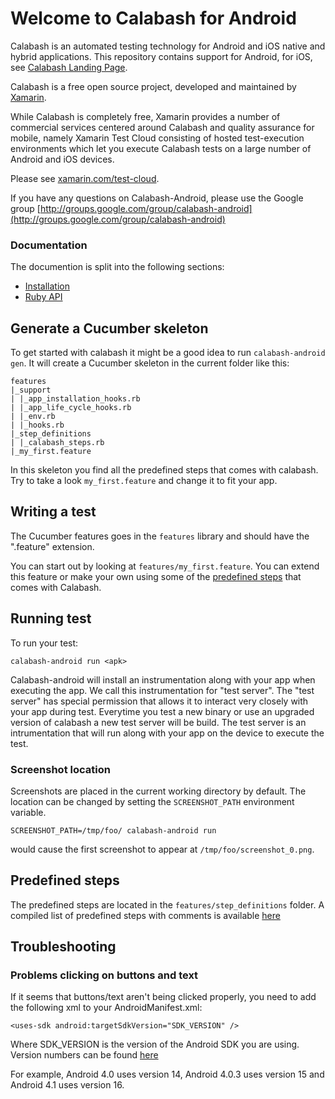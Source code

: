 Welcome to Calabash for Android
===========================

Calabash is an automated testing technology for Android and iOS native and hybrid applications.
This repository contains support for Android, for iOS, see [Calabash Landing Page](http://calaba.sh/).

Calabash is a free open source project, developed and maintained by [Xamarin](http://xamarin.com).

While Calabash is completely free, Xamarin provides a number of commercial services centered around Calabash and quality assurance for mobile, namely Xamarin Test Cloud consisting of hosted test-execution environments which let you execute Calabash tests on a large number of Android and iOS devices. 

Please see [xamarin.com/test-cloud](http://xamarin.com/test-cloud).

If you have any questions on Calabash-Android, please use the Google group [http://groups.google.com/group/calabash-android](http://groups.google.com/group/calabash-android)

### Documentation
The documention is split into the following sections:
* [Installation](documentation/installation.md)
* [Ruby API](documentation/ruby_api.md)


Generate a Cucumber skeleton
------------------------
To get started with calabash it might be a good idea to run `calabash-android gen`. It will create a Cucumber skeleton
in the current folder like this:

    features
    |_support
    | |_app_installation_hooks.rb
    | |_app_life_cycle_hooks.rb
    | |_env.rb
    | |_hooks.rb
    |_step_definitions
    | |_calabash_steps.rb
    |_my_first.feature

In this skeleton you find all the predefined steps that comes with calabash. Try to take a look `my_first.feature` and change it to fit your app.

Writing a test
--------------
The Cucumber features goes in the `features` library and should have the ".feature" extension.

You can start out by looking at `features/my_first.feature`. You can extend this feature or make your own using some of the [predefined steps](https://github.com/calabash/calabash-android/blob/master/ruby-gem/lib/calabash-android/canned_steps.md) that comes with Calabash.

Running test
------------
To run your test:

    calabash-android run <apk>

Calabash-android will install an instrumentation along with your app when executing the app. We call this instrumentation for "test server". The "test server" has special permission that allows it to interact very closely with your app during test.
Everytime you test a new binary or use an upgraded version of calabash a new test server will be build.
The test server is an intrumentation that will run along with your app on the device to execute the test.

### Screenshot location
Screenshots are placed in the current working directory by default. The location can be changed by setting the `SCREENSHOT_PATH` environment variable.

    SCREENSHOT_PATH=/tmp/foo/ calabash-android run

would cause the first screenshot to appear at `/tmp/foo/screenshot_0.png`.

Predefined steps
-----------------

The predefined steps are located in the `features/step_definitions` folder. A compiled list of predefined steps with comments is available [here](https://github.com/calabash/calabash-android/blob/master/ruby-gem/lib/calabash-android/canned_steps.md)

Troubleshooting
---------------

### Problems clicking on buttons and text

If it seems that buttons/text aren't being clicked properly, you need to add the following xml to your AndroidManifest.xml:

```
<uses-sdk android:targetSdkVersion="SDK_VERSION" />
```

Where SDK_VERSION is the version of the Android SDK you are using. Version numbers can be found [here](http://developer.android.com/reference/android/os/Build.VERSION_CODES.html)

For example, Android 4.0 uses version 14, Android 4.0.3 uses version 15 and Android 4.1 uses version 16.
